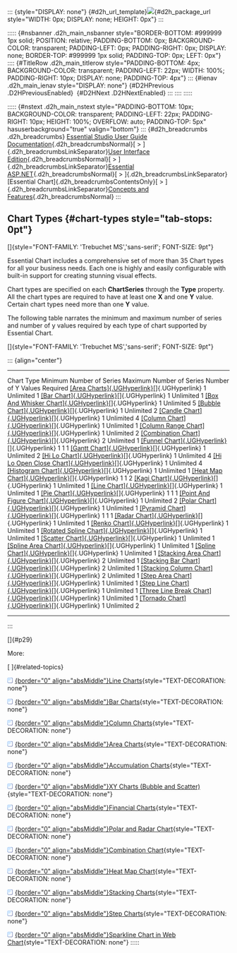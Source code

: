 ::: {style="DISPLAY: none"}
[](ms-xhelp:///?Id=d2h_url_template){#d2h_url_template}![](!package_url!){#d2h_package_url style="WIDTH: 0px; DISPLAY: none; HEIGHT: 0px"}
:::

::::: {#nsbanner .d2h_main_nsbanner style="BORDER-BOTTOM: #999999 1px solid; POSITION: relative; PADDING-BOTTOM: 0px; BACKGROUND-COLOR: transparent; PADDING-LEFT: 0px; PADDING-RIGHT: 0px; DISPLAY: none; BORDER-TOP: #999999 1px solid; PADDING-TOP: 0px; LEFT: 0px"}
:::: {#TitleRow .d2h_main_titlerow style="PADDING-BOTTOM: 4px; BACKGROUND-COLOR: transparent; PADDING-LEFT: 22px; WIDTH: 100%; PADDING-RIGHT: 10px; DISPLAY: none; PADDING-TOP: 4px"}
::: {#ienav .d2h_main_ienav style="DISPLAY: none"}
[](ms-xhelp:///?Id=64680480-9dab-436d-a830-99d51d191aa1){#D2HPrevious .D2HPreviousEnabled}  [](ms-xhelp:///?Id=b5388c29-bc8f-40f6-adff-3fcfa90e9b7f){#D2HNext .D2HNextEnabled}
:::
::::
:::::

::::: {#nstext .d2h_main_nstext style="PADDING-BOTTOM: 10px; BACKGROUND-COLOR: transparent; PADDING-LEFT: 22px; PADDING-RIGHT: 10px; HEIGHT: 100%; OVERFLOW: auto; PADDING-TOP: 5px" hasuserbackground="true" valign="bottom"}
::: {#d2h_breadcrumbs .d2h_breadcrumbs}
[Essential Studio User Guide Documentation](ms-xhelp:///?Id=12457748-09e3-4d74-a240-8e049cedf030){.d2h_breadcrumbsNormal}[ \> ]{.d2h_breadcrumbsLinkSeparator}[User Interface Edition](ms-xhelp:///?Id=c29296b7-531c-413b-a0ec-488ca1f7f669){.d2h_breadcrumbsNormal}[ \> ]{.d2h_breadcrumbsLinkSeparator}[Essential ASP.NET](ms-xhelp:///?Id=25c35330-c127-4dad-9a92-ed79dc7261a6){.d2h_breadcrumbsNormal}[ \> ]{.d2h_breadcrumbsLinkSeparator}[Essential Chart]{.d2h_breadcrumbsContentsOnly}[ \> ]{.d2h_breadcrumbsLinkSeparator}[Concepts and Features](ms-xhelp:///?Id=100687ce-82f2-4424-9d16-0949ea76cf15){.d2h_breadcrumbsNormal}
:::

## Chart Types {#chart-types style="tab-stops: 0pt"}

[]{style="FONT-FAMILY: 'Trebuchet MS','sans-serif'; FONT-SIZE: 9pt"} 

Essential Chart includes a comprehensive set of more than 35 Chart types for all your business needs. Each one is highly and easily configurable with built-in support for creating stunning visual effects.

Chart types are specified on each **ChartSeries** through the **Type** property. All the chart types are required to have at least one **X** and one **Y** value. Certain chart types need more than one **Y** value.

The following table narrates the minimum and maximum number of series and number of y values required by each type of chart supported by Essential Chart.

[]{style="FONT-FAMILY: 'Trebuchet MS','sans-serif'; FONT-SIZE: 9pt"} 

::: {align="center"}
  ---------------------------------------------------------------------------------------------------------------- -------------------------- -------------------------- -----------------------------
  Chart Type                                                                                                       Minimum Number of Series   Maximum Number of Series   Number of Y Values Required
  [[Area Charts]{.UGHyperlink}](ms-xhelp:///?Id=d834657a-72d4-4708-ba64-765b92f7c9ea)[]{.UGHyperlink}              1                          Unlimited                  1
  [[Bar Chart]{.UGHyperlink}](ms-xhelp:///?Id=d834657a-72d4-4708-ba64-765b92f7c9ea)[]{.UGHyperlink}                1                          Unlimited                  1
  [[Box And Whisker Chart]{.UGHyperlink}](ms-xhelp:///?Id=d834657a-72d4-4708-ba64-765b92f7c9ea)[]{.UGHyperlink}    1                          Unlimited                  5
  [[Bubble Chart]{.UGHyperlink}](ms-xhelp:///?Id=d834657a-72d4-4708-ba64-765b92f7c9ea)[]{.UGHyperlink}             1                          Unlimited                  2
  [[Candle Chart]{.UGHyperlink}](ms-xhelp:///?Id=dc49e876-360c-4b3e-bf87-688523008727)[]{.UGHyperlink}             1                          Unlimited                  4
  [[Column Chart]{.UGHyperlink}](ms-xhelp:///?Id=e00c01e2-54ec-409e-ae1b-ed46f9d987ab)[]{.UGHyperlink}             1                          Unlimited                  1
  [[Column Range Chart]{.UGHyperlink}](ms-xhelp:///?Id=5776d24e-f729-4ece-9a96-efb7b05943ec)[]{.UGHyperlink}       1                          Unlimited                  2
  [[Combination Chart]{.UGHyperlink}](ms-xhelp:///?Id=9d0ded83-6933-413c-9183-433486870970)[]{.UGHyperlink}        2                          Unlimited                  1
  [[Funnel Chart]{.UGHyperlink}](ms-xhelp:///?Id=9d0ded83-6933-413c-9183-433486870970)[]{.UGHyperlink}             1                          1                          1
  [[Gantt Chart]{.UGHyperlink}](ms-xhelp:///?Id=9d0ded83-6933-413c-9183-433486870970)[]{.UGHyperlink}              1                          Unlimited                  2
  [[Hi Lo Chart]{.UGHyperlink}](ms-xhelp:///?Id=9d0ded83-6933-413c-9183-433486870970)[]{.UGHyperlink}              1                          Unlimited                  4
  [[Hi Lo Open Close Chart]{.UGHyperlink}](ms-xhelp:///?Id=9d0ded83-6933-413c-9183-433486870970)[]{.UGHyperlink}   1                          Unlimited                  4
  [[Histogram Chart]{.UGHyperlink}](ms-xhelp:///?Id=da2915a1-4f35-4b69-a2e0-635a4e67a067)[]{.UGHyperlink}          1                          Unlimited                  1
  [[Heat Map Chart]{.UGHyperlink}](ms-xhelp:///?Id=d8e4aaec-91d5-454f-a250-4642d4599367)[]{.UGHyperlink}           1                          1                          2
  [[Kagi Chart]{.UGHyperlink}](ms-xhelp:///?Id=9e813a7f-6747-4300-b980-b458dcc012ac)[]{.UGHyperlink}               1                          Unlimited                  1
  [[Line Chart]{.UGHyperlink}](ms-xhelp:///?Id=1da6790d-863b-4667-8c2d-878bfdb84ee2)[]{.UGHyperlink}               1                          Unlimited                  1
  [[Pie Chart]{.UGHyperlink}](ms-xhelp:///?Id=0c6d9018-89a4-4f6b-a708-650ca1fce7c2)[]{.UGHyperlink}                1                          1                          1
  [[Point And Figure Chart]{.UGHyperlink}](ms-xhelp:///?Id=4f122927-97da-49d1-a1bb-10c8e69e0b58)[]{.UGHyperlink}   1                          Unlimited                  2
  [[Polar Chart]{.UGHyperlink}](ms-xhelp:///?Id=4ad015d1-9db4-405b-8ed1-77043983b1b9)[]{.UGHyperlink}              1                          Unlimited                  1
  [[Pyramid Chart]{.UGHyperlink}](ms-xhelp:///?Id=7a4bd133-0828-48b7-b08e-2b8eedbc775a)[]{.UGHyperlink}            1                          1                          1
  [[Radar Chart]{.UGHyperlink}](ms-xhelp:///?Id=8e825423-c9d8-4278-9f65-d727235f20bb)[]{.UGHyperlink}              1                          Unlimited                  1
  [[Renko Chart]{.UGHyperlink}](ms-xhelp:///?Id=8e825423-c9d8-4278-9f65-d727235f20bb)[]{.UGHyperlink}              1                          Unlimited                  1
  [[Rotated Spline Chart]{.UGHyperlink}](ms-xhelp:///?Id=02c48029-8edc-423d-82e0-b41ed27cc680)[]{.UGHyperlink}     1                          Unlimited                  1
  [[Scatter Chart]{.UGHyperlink}](ms-xhelp:///?Id=7a4bd133-0828-48b7-b08e-2b8eedbc775a)[]{.UGHyperlink}            1                          Unlimited                  1
  [[Spline Area Chart]{.UGHyperlink}](ms-xhelp:///?Id=02c48029-8edc-423d-82e0-b41ed27cc680)[]{.UGHyperlink}        1                          Unlimited                  1
  [[Spline Chart]{.UGHyperlink}](ms-xhelp:///?Id=3a8c90d1-1f38-4064-8f29-b1c63b9f1a07)[]{.UGHyperlink}             1                          Unlimited                  1
  [[Stacking Area Chart]{.UGHyperlink}](ms-xhelp:///?Id=4ede39a6-fb75-46ef-bd31-dd13a418807a)[]{.UGHyperlink}      2                          Unlimited                  1
  [[Stacking Bar Chart]{.UGHyperlink}](ms-xhelp:///?Id=137e357f-58c1-463b-9fb1-c42a058a7844)[]{.UGHyperlink}       2                          Unlimited                  1
  [[Stacking Column Chart]{.UGHyperlink}](ms-xhelp:///?Id=137e357f-58c1-463b-9fb1-c42a058a7844)[]{.UGHyperlink}    2                          Unlimited                  1
  [[Step Area Chart]{.UGHyperlink}](ms-xhelp:///?Id=557f9901-85d9-4ff4-98b6-b9ba3d3ad482)[]{.UGHyperlink}          1                          Unlimited                  1
  [[Step Line Chart]{.UGHyperlink}](ms-xhelp:///?Id=a7967f1f-f6da-4b09-ac65-84ba40aa705d)[]{.UGHyperlink}          1                          Unlimited                  1
  [[Three Line Break Chart]{.UGHyperlink}](ms-xhelp:///?Id=557f9901-85d9-4ff4-98b6-b9ba3d3ad482)[]{.UGHyperlink}   1                          Unlimited                  1
  [[Tornado Chart]{.UGHyperlink}](ms-xhelp:///?Id=30e03545-af78-4c8c-aadd-9753e3037808)[]{.UGHyperlink}            1                          Unlimited                  2
  ---------------------------------------------------------------------------------------------------------------- -------------------------- -------------------------- -----------------------------
:::

[]{#p29} 

More:

[ ]{#related-topics}

[![](button.gif){border="0" align="absMiddle"}Line Charts](ms-xhelp:///?Id=b5388c29-bc8f-40f6-adff-3fcfa90e9b7f){style="TEXT-DECORATION: none"}

[![](button.gif){border="0" align="absMiddle"}Bar Charts](ms-xhelp:///?Id=56f5f2de-512e-4b71-9fa4-53fe41b58a5d){style="TEXT-DECORATION: none"}

[![](button.gif){border="0" align="absMiddle"}Column Charts](ms-xhelp:///?Id=02942db6-c085-4688-a553-f530b48779a9){style="TEXT-DECORATION: none"}

[![](button.gif){border="0" align="absMiddle"}Area Charts](ms-xhelp:///?Id=00bfe11f-6685-427d-a27f-4f2c7d981e55){style="TEXT-DECORATION: none"}

[![](button.gif){border="0" align="absMiddle"}Accumulation Charts](ms-xhelp:///?Id=e2f32b98-0035-47d9-9093-331845201a55){style="TEXT-DECORATION: none"}

[![](button.gif){border="0" align="absMiddle"}XY Charts (Bubble and Scatter)](ms-xhelp:///?Id=0993d333-7791-467b-871b-2f17ae64c441){style="TEXT-DECORATION: none"}

[![](button.gif){border="0" align="absMiddle"}Financial Charts](ms-xhelp:///?Id=dd546448-9994-4706-83a0-94b7ea1abf6c){style="TEXT-DECORATION: none"}

[![](button.gif){border="0" align="absMiddle"}Polar and Radar Chart](ms-xhelp:///?Id=d1cf2ab8-f315-4c0f-9e5f-29aee2e8c91b){style="TEXT-DECORATION: none"}

[![](button.gif){border="0" align="absMiddle"}Combination Chart](ms-xhelp:///?Id=e95c92cc-4e4c-405a-a7bb-13bac10963c3){style="TEXT-DECORATION: none"}

[![](button.gif){border="0" align="absMiddle"}Heat Map Chart](ms-xhelp:///?Id=82c5d204-873e-4eef-9cb3-19199bcc1de5){style="TEXT-DECORATION: none"}

[![](button.gif){border="0" align="absMiddle"}Stacking Charts](ms-xhelp:///?Id=032e4bce-83b0-4763-b62d-ca74096d062e){style="TEXT-DECORATION: none"}

[![](button.gif){border="0" align="absMiddle"}Step Charts](ms-xhelp:///?Id=1d2d6f9c-7f9d-467b-a389-594bd5d36d70){style="TEXT-DECORATION: none"}

[![](button.gif){border="0" align="absMiddle"}Sparkline Chart in Web Chart](ms-xhelp:///?Id=b55ff242-875f-4822-9de4-058f6bd99d36){style="TEXT-DECORATION: none"}
:::::
